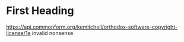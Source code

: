 # First Heading

<https://api.commonform.org/kemitchell/orthodox-software-copyright-license/1e> invalid nonsense
